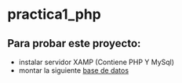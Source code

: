 # practica1_php

## Para probar este proyecto:

- instalar servidor XAMP (Contiene PHP Y MySql)
- montar la siguiente [base de datos](https://drive.google.com/file/d/1K3fdujpG6DepGoxyOQTDddMUcrBw0_ua/view?usp=sharing)
